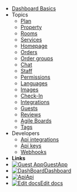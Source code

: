 - [Dashboard Basics](overview.md)
- Topics
  - [Plan](plan.md)
  - [Property](property.md)
  - [Rooms](rooms.md)
  - [Services](services.md)
  - [Homepage](homepage.md)
  - [Orders](orders.md)
  - [Order groups](order-groups.md)
  - [Chat](chat.md)
  - [Staff](staff.md)
  - [Permissions](permissions.md)
  - [Languages](languages.md)
  - [Images](images.md)
  - [Check-In](checkins.md)
  - [Integrations](integrations.md)
  - [Guests](guests.md)
  - [Reviews](reviews.md)
  - [Agile Boards](agile.md)
  - [Tags](tags.md)
- Developers
  - [Api integrations](api-integrations.md)
  - [Api keys](api-keys.md)
  - [Webhooks](webhooks.md)
- **Links**
- [![Guest App](https://icongr.am/feather/user.svg?size=16&color=808080)GuestApp](https://guest.guestbell.com)
- [![DashBoard](https://icongr.am/feather/monitor.svg?color=808080&size=16)Dashboard](https://dashboard.guestbell.com)
- [![Api](https://icongr.am/feather/code.svg?size=16&color=808080)Api](https://api.guestbell.com)
- [![Edit docs](https://icongr.am/feather/edit.svg?size=16&color=808080)Edit docs](https://github.com/guestbell/docs)
